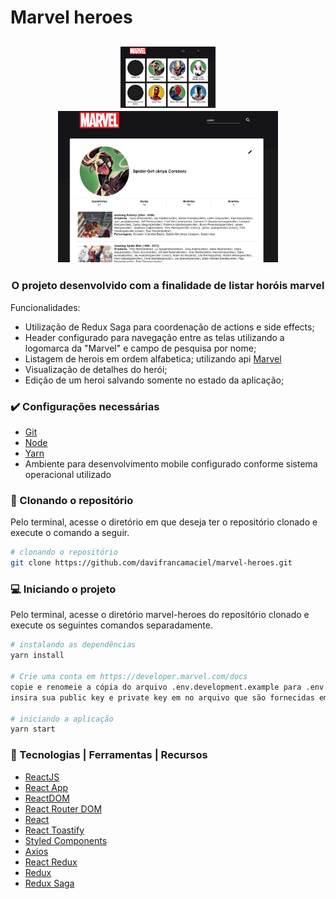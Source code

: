 
# Marvel heroes
<h2 align="center">  
  <p align="center">
    <img src="src/assets/images/home.PNG" width="30%" height="30%" max-width:100% >
    <img src="src/assets/images/detail.PNG" width="70%" height="70%" max-width:100% >
  </p>
</h2>

<h3 align="center">
  O projeto desenvolvido com a finalidade de listar horóis marvel
</h3>

  Funcionalidades:

  - Utilização de Redux Saga para coordenação de actions e side effects;
  - Header configurado para navegação entre as telas utilizando a logomarca da "Marvel" e campo de pesquisa por nome;
  - Listagem de herois em ordem alfabetica; utilizando api [Marvel](https://developer.marvel.com/docs#)
  - Visualização de detalhes do herói;
  - Edição de um heroi salvando somente no estado da aplicação;  

### :heavy_check_mark: Configurações necessárias

-  [Git](https://git-scm.com)
-  [Node](https://nodejs.org/)
-  [Yarn](https://yarnpkg.com/)
-  Ambiente para desenvolvimento mobile configurado conforme sistema operacional utilizado

### :arrow_down_small: Clonando o repositório
Pelo terminal, acesse o diretório em que deseja ter o repositório clonado e execute o comando a seguir.
```bash
# clonando o repositório
git clone https://github.com/davifrancamaciel/marvel-heroes.git
```
### :computer: Iniciando o projeto
Pelo terminal, acesse o diretório marvel-heroes do repositório clonado e execute os seguintes comandos separadamente.
```bash
# instalando as dependências
yarn install

# Crie uma conta em https://developer.marvel.com/docs
copie e renomeie a cópia do arquivo .env.development.example para .env.development
insira sua public key e private key em no arquivo que são fornecidas em https://developer.marvel.com/account

# iniciando a aplicação
yarn start
```


### :wrench: Tecnologias | Ferramentas | Recursos

-  [ReactJS](https://pt-br.reactjs.org/)
-  [React App](https://pt-br.reactjs.org/docs/create-a-new-react-app.html)
-  [ReactDOM](https://pt-br.reactjs.org/docs/react-dom.html)
-  [React Router DOM](https://www.npmjs.com/package/react-router-dom)
-  [React](https://pt-br.reactjs.org/)
-  [React Toastify](https://github.com/fkhadra/react-toastify)
-  [Styled Components](https://styled-components.com/)
-  [Axios](https://github.com/axios/axios)
-  [React Redux](https://react-redux.js.org/)
-  [Redux](https://redux.js.org/)
-  [Redux Saga](https://redux-saga.js.org/)
